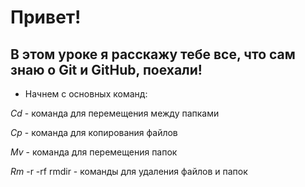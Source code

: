 # Привет!

## В этом уроке я расскажу тебе все, что сам знаю о **Git**  и **GitHub**, поехали!

- Начнем с основных команд:

*Cd* - команда для перемещения между папками

*Cp* - команда для копирования файлов 

*Mv* - команда для перемещения папок 

*Rm* -r -rf rmdir - команды для удаления файлов и папок
